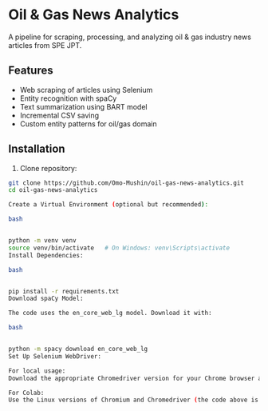 # Oil & Gas News Analytics

A pipeline for scraping, processing, and analyzing oil & gas industry news articles from SPE JPT.

## Features
- Web scraping of articles using Selenium
- Entity recognition with spaCy
- Text summarization using BART model
- Incremental CSV saving
- Custom entity patterns for oil/gas domain

## Installation

1. Clone repository:
```bash
git clone https://github.com/Omo-Mushin/oil-gas-news-analytics.git
cd oil-gas-news-analytics

Create a Virtual Environment (optional but recommended):

bash


python -m venv venv
source venv/bin/activate   # On Windows: venv\Scripts\activate
Install Dependencies:

bash


pip install -r requirements.txt
Download spaCy Model:

The code uses the en_core_web_lg model. Download it with:

bash


python -m spacy download en_core_web_lg
Set Up Selenium WebDriver:

For local usage:
Download the appropriate Chromedriver version for your Chrome browser and operating system. Ensure the executable is in your system PATH or update the path in the code.

For Colab:
Use the Linux versions of Chromium and Chromedriver (the code above is for local Windows; for Colab see additional instructions in the Selenium documentation).
